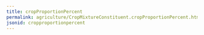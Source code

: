 ```yaml
---
title: cropProportionPercent
permalink: agriculture/CropMixtureConstituent.cropProportionPercent.html
jsonid: cropproportionpercent
---
```

